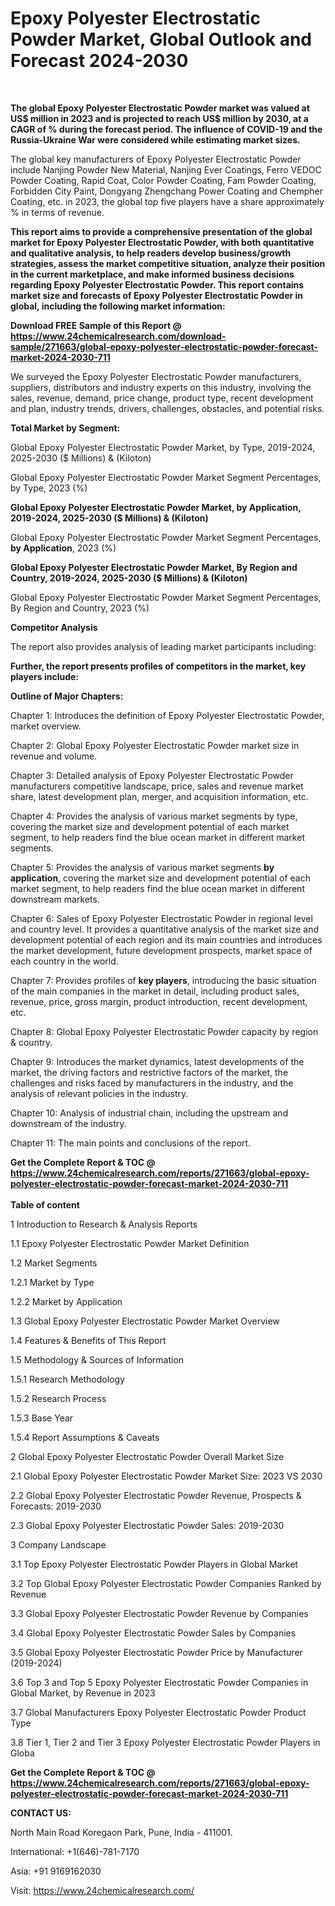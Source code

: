 <h1>Epoxy Polyester Electrostatic Powder Market, Global Outlook and Forecast 2024-2030</h1><br/><p><strong>The global Epoxy Polyester Electrostatic Powder market was valued at US$ million in 2023 and is projected to reach US$ million by 2030, at a <strong>CAGR</strong> of % during the forecast period. The influence of COVID-19 and the Russia-Ukraine War were considered while estimating market sizes.</strong></p><p>The global key manufacturers of Epoxy Polyester Electrostatic Powder include Nanjing Powder New Material, Nanjing Ever Coatings, Ferro VEDOC Powder Coating, Rapid Coat, Color Powder Coating, Fam Powder Coating, Forbidden City Paint, Dongyang Zhengchang Power Coating and Chempher Coating, etc. in 2023, the global top five players have a share approximately % in terms of revenue.</p><p><strong>This report aims to provide a comprehensive presentation of the global market for Epoxy Polyester Electrostatic Powder, with both quantitative and qualitative analysis, to help readers develop business/growth strategies, assess the market competitive situation, analyze their position in the current marketplace, and make informed business decisions regarding Epoxy Polyester Electrostatic Powder. This report contains market size and forecasts of Epoxy Polyester Electrostatic Powder in global, including the following market information:</strong></p><div><b>Download FREE Sample of this Report @ <a href="https://www.24chemicalresearch.com/download-sample/271663/global-epoxy-polyester-electrostatic-powder-forecast-market-2024-2030-711">https://www.24chemicalresearch.com/download-sample/271663/global-epoxy-polyester-electrostatic-powder-forecast-market-2024-2030-711</a></b></div><p>We surveyed the Epoxy Polyester Electrostatic Powder manufacturers, suppliers, distributors and industry experts on this industry, involving the sales, revenue, demand, price change, product type, recent development and plan, industry trends, drivers, challenges, obstacles, and potential risks.</p><p><strong>Total Market by Segment:</strong></p><p>Global Epoxy Polyester Electrostatic Powder Market, by Type, 2019-2024, 2025-2030 ($ Millions) & (Kiloton)</p><p>Global Epoxy Polyester Electrostatic Powder Market Segment Percentages, by Type, 2023 (%)</p><p><strong>Global Epoxy Polyester Electrostatic Powder Market, <strong>by Application</strong>, 2019-2024, 2025-2030 ($ Millions) & (Kiloton)</strong></p><p>Global Epoxy Polyester Electrostatic Powder Market Segment Percentages, <strong>by Application</strong>, 2023 (%)</p><p><strong>Global Epoxy Polyester Electrostatic Powder Market, By Region and Country, 2019-2024, 2025-2030 ($ Millions) & (Kiloton)</strong></p><p>Global Epoxy Polyester Electrostatic Powder Market Segment Percentages, By Region and Country, 2023 (%)</p><p><strong>Competitor Analysis</strong></p><p>The report also provides analysis of leading market participants including:</p><p><strong>Further, the report presents profiles of competitors in the market, <strong>key players</strong> include:</strong></p><p><strong>Outline of Major Chapters:</strong></p><p>Chapter 1: Introduces the definition of Epoxy Polyester Electrostatic Powder, market overview.</p><p>Chapter 2: Global Epoxy Polyester Electrostatic Powder market size in revenue and volume.</p><p>Chapter 3: Detailed analysis of Epoxy Polyester Electrostatic Powder manufacturers competitive landscape, price, sales and revenue market share, latest development plan, merger, and acquisition information, etc.</p><p>Chapter 4: Provides the analysis of various market segments by type, covering the market size and development potential of each market segment, to help readers find the blue ocean market in different market segments.</p><p>Chapter 5: Provides the analysis of various market segments <strong>by application</strong>, covering the market size and development potential of each market segment, to help readers find the blue ocean market in different downstream markets.</p><p>Chapter 6: Sales of Epoxy Polyester Electrostatic Powder in regional level and country level. It provides a quantitative analysis of the market size and development potential of each region and its main countries and introduces the market development, future development prospects, market space of each country in the world.</p><p>Chapter 7: Provides profiles of <strong>key players</strong>, introducing the basic situation of the main companies in the market in detail, including product sales, revenue, price, gross margin, product introduction, recent development, etc.</p><p>Chapter 8: Global Epoxy Polyester Electrostatic Powder capacity by region & country.</p><p>Chapter 9: Introduces the market dynamics, latest developments of the market, the driving factors and restrictive factors of the market, the challenges and risks faced by manufacturers in the industry, and the analysis of relevant policies in the industry.</p><p>Chapter 10: Analysis of industrial chain, including the upstream and downstream of the industry.</p><p>Chapter 11: The main points and conclusions of the report.</p><div><b>Get the Complete Report & TOC @ <a href="https://www.24chemicalresearch.com/reports/271663/global-epoxy-polyester-electrostatic-powder-forecast-market-2024-2030-711">https://www.24chemicalresearch.com/reports/271663/global-epoxy-polyester-electrostatic-powder-forecast-market-2024-2030-711</a></b></div><br><b>Table of content</b><p>1 Introduction to Research & Analysis Reports<br />
 
  1.1 Epoxy Polyester Electrostatic Powder Market Definition<br />
 
  1.2 Market Segments<br />
 
  1.2.1 Market by Type<br />
 
  1.2.2 Market by Application<br />
 
  1.3 Global Epoxy Polyester Electrostatic Powder Market Overview<br />
 
  1.4 Features & Benefits of This Report<br />
 
  1.5 Methodology & Sources of Information<br />
 
  1.5.1 Research Methodology<br />
 
  1.5.2 Research Process<br />
 
  1.5.3 Base Year<br />
 
  1.5.4 Report Assumptions & Caveats<br />
 
 2 Global Epoxy Polyester Electrostatic Powder Overall Market Size<br />
 
  2.1 Global Epoxy Polyester Electrostatic Powder Market Size: 2023 VS 2030<br />
 
  2.2 Global Epoxy Polyester Electrostatic Powder Revenue, Prospects & Forecasts: 2019-2030<br />
 
  2.3 Global Epoxy Polyester Electrostatic Powder Sales: 2019-2030<br />
 
 3 Company Landscape<br />
 
  3.1 Top Epoxy Polyester Electrostatic Powder Players in Global Market<br />
 
  3.2 Top Global Epoxy Polyester Electrostatic Powder Companies Ranked by Revenue<br />
 
  3.3 Global Epoxy Polyester Electrostatic Powder Revenue by Companies<br />
 
  3.4 Global Epoxy Polyester Electrostatic Powder Sales by Companies<br />
 
  3.5 Global Epoxy Polyester Electrostatic Powder Price by Manufacturer (2019-2024)<br />
 
  3.6 Top 3 and Top 5 Epoxy Polyester Electrostatic Powder Companies in Global Market, by Revenue in 2023<br />
 
  3.7 Global Manufacturers Epoxy Polyester Electrostatic Powder Product Type<br />
 
  3.8 Tier 1, Tier 2 and Tier 3 Epoxy Polyester Electrostatic Powder Players in Globa<br><div><b>Get the Complete Report & TOC @ <a href="https://www.24chemicalresearch.com/reports/271663/global-epoxy-polyester-electrostatic-powder-forecast-market-2024-2030-711">https://www.24chemicalresearch.com/reports/271663/global-epoxy-polyester-electrostatic-powder-forecast-market-2024-2030-711</a></b></div></p>
 
 <b>CONTACT US:</b><br>
 
 North Main Road Koregaon Park, Pune, India - 411001.<br/>
 
 International: +1(646)-781-7170<br/>
 
 Asia: +91 9169162030<br/>
 
 Visit: <a href="https://www.24chemicalresearch.com/">https://www.24chemicalresearch.com/</a>
 
 <br>
